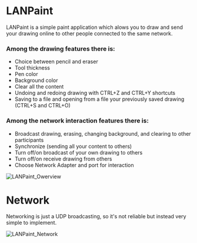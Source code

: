 # LANPaint
LANPaint is a simple paint application which alows you to draw and send your drawing online to other people connected to the same network.

### Among the drawing features there is: 
* Choice between pencil and eraser 
* Tool thickness
* Pen color
* Background color
* Clear all the content
* Undoing and redoing drawing with CTRL+Z and CTRL+Y shortcuts
* Saving to a file and opening from a file your previously saved drawing (CTRL+S and CTRL+O)

### Among the network interaction features there is:
* Broadcast drawing, erasing, changing background, and clearing to other participants
* Synchronize (sending all your content to others)
* Turn off/on broadcast of your own drawing to others
* Turn off/on receive drawing from others
* Choose Network Adapter and port for interaction

![LANPaint_Owerview](https://user-images.githubusercontent.com/42912527/111908390-bea6df00-8a61-11eb-859a-30ff0a004de4.png)

# Network
Networking is just a UDP broadcasting, so it's not reliable but instead very simple to implement.

![LANPaint_Network](https://user-images.githubusercontent.com/42912527/111908870-8accb900-8a63-11eb-8132-f8016c0cbf2c.png)

